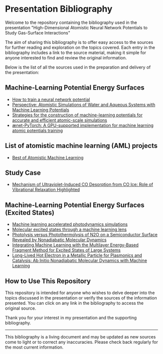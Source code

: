 # Presentation Bibliography

Welcome to the repository containing the bibliography used in the presentation "High-Dimensional Atomistic Neural Network Potentials to Study Gas-Surface Interactions" 

The aim of sharing this bibliography is to offer easy access to the sources for further reading and exploration on the topics covered. Each entry in the bibliography includes a link to the source material, making it simple for anyone interested to find and review the original information.

Below is the list of all the sources used in the preparation and delivery of the presentation:

## Machine-Learning Potential Energy Surfaces

- [How to train a neural network potential](https://pubs.aip.org/aip/jcp/article/159/12/121501/2913426/How-to-train-a-neural-network-potential)
- [Perspective: Atomistic Simulations of Water and Aqueous Systems with Machine Learning Potentials](https://arxiv.org/abs/2401.17875)
- [Strategies for the construction of machine-learning potentials for accurate and efficient atomic-scale simulations](https://iopscience.iop.org/article/10.1088/2632-2153/abfd96)
- [ænet-PyTorch: A GPU-supported implementation for machine learning atomic potentials training](https://pubs.aip.org/aip/jcp/article/158/16/164105/2885330/anet-PyTorch-A-GPU-supported-implementation-for)

## List of atomistic machine learning (AML) projects

- [Best of Atomistic Machine Learning](https://github.com/JuDFTteam/best-of-atomistic-machine-learning)

## Study Case

- [Mechanism of Ultraviolet-Induced CO Desorption from CO Ice: Role of Vibrational Relaxation Highlighted](https://journals.aps.org/prl/abstract/10.1103/PhysRevLett.131.238001)

## Machine-Learning Potential Energy Surfaces (Excited States)

- [Machine learning accelerated photodynamics simulations](https://chemrxiv.org/engage/chemrxiv/article-details/646b7d47ccabde9f6e2eeaa4)
- [Molecular excited states through a machine learning lens](https://www.nature.com/articles/s41570-021-00278-1)
- [Photolysis versus Photothermolysis of N2O on a Semiconductor Surface Revealed by Nonadiabatic Molecular Dynamics](https://pubs.acs.org/doi/10.1021/jacs.2c10643)
- [Integrating Machine Learning with the Multilayer Energy-Based Fragment Method for Excited States of Large Systems](https://pubs.acs.org/doi/10.1021/acs.jpclett.9b03113)
- [Long-Lived Hot Electron in a Metallic Particle for Plasmonics and Catalysis: Ab Initio Nonadiabatic Molecular Dynamics with Machine Learning](https://pubs.acs.org/doi/10.1021/acsnano.0c04736)


## How to Use This Repository

This repository is intended for anyone who wishes to delve deeper into the topics discussed in the presentation or verify the sources of the information presented. You can click on any link in the bibliography to access the original source.

Thank you for your interest in my presentation and the supporting bibliography.

---

This bibliography is a living document and may be updated as new sources come to light or to correct any inaccuracies. Please check back regularly for the most current information.
